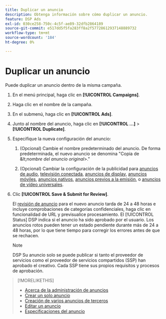 ```yaml
---
title: Duplicar un anuncio
description: Obtenga información sobre cómo duplicar un anuncio.
feature: DSP Ads
exl-id: 030ce258-750c-4c5f-ae89-32dfb2864189
source-git-commit: e517dd5f5fa283ff8a2f57728612937148889732
workflow-type: tm+mt
source-wordcount: '184'
ht-degree: 0%

---
```


# Duplicar un anuncio

Puede duplicar un anuncio dentro de la misma campaña.

1. En el menú principal, haga clic en **[!UICONTROL Campaigns]**.

1. Haga clic en el nombre de la campaña.

1. En el submenú, haga clic en **[!UICONTROL Ads]**.

1. Junto al nombre del anuncio, haga clic en  **[!UICONTROL ...]** > **[!UICONTROL Duplicate]**.

1. Especifique la nueva configuración del anuncio:

   1. (Opcional) Cambie el nombre predeterminado del anuncio. De forma predeterminada, el nuevo anuncio se denomina &quot;Copia de \&lt;*nombre del anuncio original*\>.&quot;

   1. (Opcional) Cambiar la configuración de la publicidad para [anuncios de audio](ad-settings-audio.md), [televisión conectada](ad-settings-connected-tv.md), [anuncios de display](ad-settings-display.md), [anuncios móviles](ad-settings-mobile.md), [anuncios nativos](ad-settings-native.md), [anuncios previos a la emisión](ad-settings-pre-roll.md), o [anuncios de vídeo universales](ad-settings-universal-video.md).

1. Clic **[!UICONTROL Save & Submit for Review]**.

   El [revisión de anuncio](ad-about.md) para el nuevo anuncio tarda de 24 a 48 horas e incluye comprobaciones de categorías confidenciales, haga clic en funcionalidad de URL y previsualice procesamiento. El [!UICONTROL Status] DSP indica si el anuncio ha sido aprobado por el usuario. Los anuncios rotos pueden tener un estado pendiente durante más de 24 a 48 horas, por lo que tiene tiempo para corregir los errores antes de que se rechacen.

   >[!NOTE]
   >
   >DSP Su anuncio solo se puede publicar si tanto el proveedor de servicios como el proveedor de servicios compartidos (SSP) han aprobado el creativo. Cada SSP tiene sus propios requisitos y procesos de aprobación.

>[!MORELIKETHIS]
>
>* [Acerca de la administración de anuncios](ad-about.md)
>* [Crear un solo anuncio](ad-create.md)
>* [Creación de varios anuncios de terceros](ad-create-multiple.md)
>* [Editar un anuncio](ad-edit.md)
>* [Especificaciones del anuncio](ad-specs.md)

